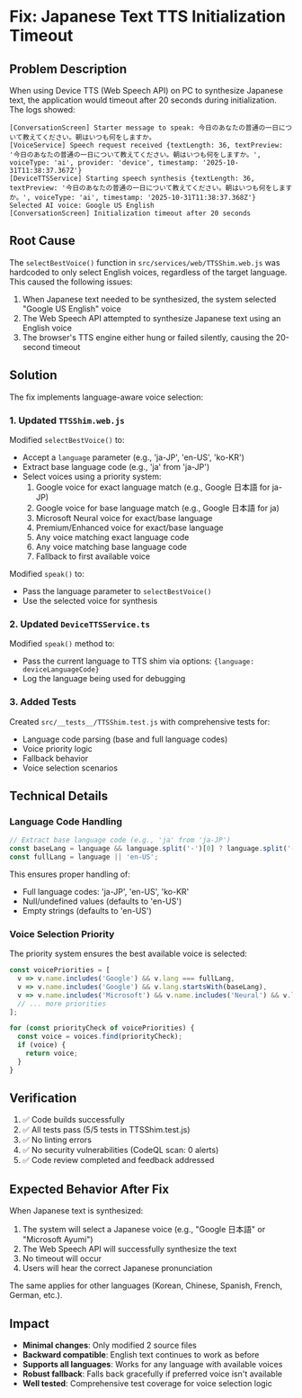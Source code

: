 # Fix: Japanese Text TTS Initialization Timeout

## Problem Description

When using Device TTS (Web Speech API) on PC to synthesize Japanese text, the application would timeout after 20 seconds during initialization. The logs showed:

```
[ConversationScreen] Starter message to speak: 今日のあなたの普通の一日について教えてください。朝はいつも何をしますか。
[VoiceService] Speech request received {textLength: 36, textPreview: '今日のあなたの普通の一日について教えてください。朝はいつも何をしますか。', voiceType: 'ai', provider: 'device', timestamp: '2025-10-31T11:38:37.367Z'}
[DeviceTTSService] Starting speech synthesis {textLength: 36, textPreview: '今日のあなたの普通の一日について教えてください。朝はいつも何をしますか。', voiceType: 'ai', timestamp: '2025-10-31T11:38:37.368Z'}
Selected AI voice: Google US English
[ConversationScreen] Initialization timeout after 20 seconds
```

## Root Cause

The `selectBestVoice()` function in `src/services/web/TTSShim.web.js` was hardcoded to only select English voices, regardless of the target language. This caused the following issues:

1. When Japanese text needed to be synthesized, the system selected "Google US English" voice
2. The Web Speech API attempted to synthesize Japanese text using an English voice
3. The browser's TTS engine either hung or failed silently, causing the 20-second timeout

## Solution

The fix implements language-aware voice selection:

### 1. Updated `TTSShim.web.js`

Modified `selectBestVoice()` to:
- Accept a `language` parameter (e.g., 'ja-JP', 'en-US', 'ko-KR')
- Extract base language code (e.g., 'ja' from 'ja-JP')
- Select voices using a priority system:
  1. Google voice for exact language match (e.g., Google 日本語 for ja-JP)
  2. Google voice for base language match (e.g., Google 日本語 for ja)
  3. Microsoft Neural voice for exact/base language
  4. Premium/Enhanced voice for exact/base language
  5. Any voice matching exact language code
  6. Any voice matching base language code
  7. Fallback to first available voice

Modified `speak()` to:
- Pass the language parameter to `selectBestVoice()`
- Use the selected voice for synthesis

### 2. Updated `DeviceTTSService.ts`

Modified `speak()` method to:
- Pass the current language to TTS shim via options: `{language: deviceLanguageCode}`
- Log the language being used for debugging

### 3. Added Tests

Created `src/__tests__/TTSShim.test.js` with comprehensive tests for:
- Language code parsing (base and full language codes)
- Voice priority logic
- Fallback behavior
- Voice selection scenarios

## Technical Details

### Language Code Handling

```javascript
// Extract base language code (e.g., 'ja' from 'ja-JP')
const baseLang = language && language.split('-')[0] ? language.split('-')[0] : 'en';
const fullLang = language || 'en-US';
```

This ensures proper handling of:
- Full language codes: 'ja-JP', 'en-US', 'ko-KR'
- Null/undefined values (defaults to 'en-US')
- Empty strings (defaults to 'en-US')

### Voice Selection Priority

The priority system ensures the best available voice is selected:

```javascript
const voicePriorities = [
  v => v.name.includes('Google') && v.lang === fullLang,
  v => v.name.includes('Google') && v.lang.startsWith(baseLang),
  v => v.name.includes('Microsoft') && v.name.includes('Neural') && v.lang === fullLang,
  // ... more priorities
];

for (const priorityCheck of voicePriorities) {
  const voice = voices.find(priorityCheck);
  if (voice) {
    return voice;
  }
}
```

## Verification

1. ✅ Code builds successfully
2. ✅ All tests pass (5/5 tests in TTSShim.test.js)
3. ✅ No linting errors
4. ✅ No security vulnerabilities (CodeQL scan: 0 alerts)
5. ✅ Code review completed and feedback addressed

## Expected Behavior After Fix

When Japanese text is synthesized:
1. The system will select a Japanese voice (e.g., "Google 日本語" or "Microsoft Ayumi")
2. The Web Speech API will successfully synthesize the text
3. No timeout will occur
4. Users will hear the correct Japanese pronunciation

The same applies for other languages (Korean, Chinese, Spanish, French, German, etc.).

## Impact

- **Minimal changes**: Only modified 2 source files
- **Backward compatible**: English text continues to work as before
- **Supports all languages**: Works for any language with available voices
- **Robust fallback**: Falls back gracefully if preferred voice isn't available
- **Well tested**: Comprehensive test coverage for voice selection logic
